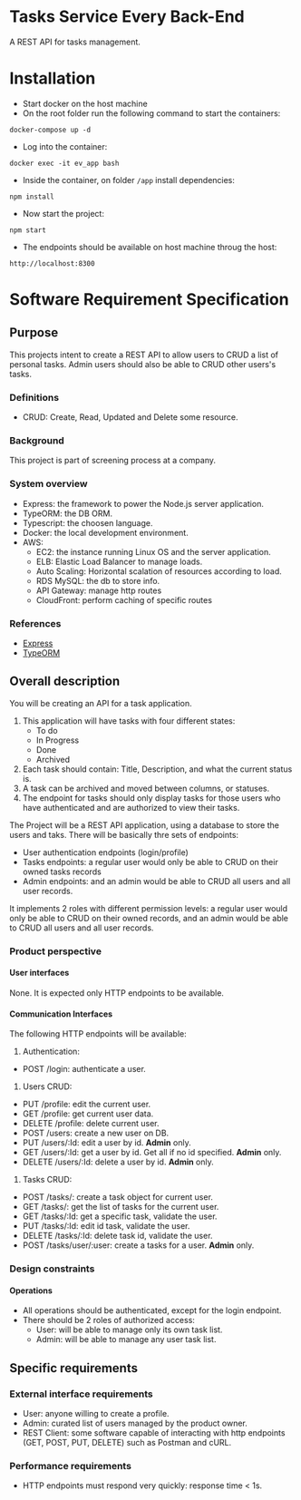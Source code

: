 # Tasks Service Every Back-End
A REST API for tasks management.

# Installation
- Start docker on the host machine
- On the root folder run the following command to start the containers:
```
docker-compose up -d
```
- Log into the container:
```
docker exec -it ev_app bash
```
- Inside the container, on folder `/app` install dependencies:
```
npm install
```
- Now start the project:
```
npm start
```
- The endpoints should be available on host machine throug the host:
```
http://localhost:8300
```

# Software Requirement Specification

## Purpose
This projects intent to create a REST API to allow users to CRUD a list of personal tasks. Admin users should also be able to CRUD other users's tasks.

### Definitions
- CRUD: Create, Read, Updated and Delete some resource.

### Background
This project is part of screening process at a company.

### System overview
- Express: the framework to power the Node.js server application.
- TypeORM: the DB ORM.
- Typescript: the choosen language.
- Docker: the local development environment.
- AWS:
  - EC2: the instance running Linux OS and the server application.
  - ELB: Elastic Load Balancer to manage loads.
  - Auto Scaling: Horizontal scalation of resources according to load.
  - RDS MySQL: the db to store info.
  - API Gateway: manage http routes
  - CloudFront: perform caching of specific routes

### References
- [Express](https://expressjs.com/)
- [TypeORM](https://typeorm.io/#/)

## Overall description
You will be creating an API for a task application.

1. This application will have tasks with four different states:
   - To do
   - In Progress
   - Done
   - Archived
2. Each task should contain: Title, Description, and what the current status is.
3. A task can be archived and moved between columns, or statuses.
4. The endpoint for tasks should only display tasks for those users who have authenticated and are authorized to view their tasks.

The Project will be a REST API application, using a database to store the users and taks. There will be basically thre sets of endpoints:
- User authentication endpoints (login/profile)
- Tasks endpoints: a regular user would only be able to CRUD on their owned tasks records
- Admin endpoints: and an admin would be able to CRUD all users and all user records.

It implements 2 roles with different permission levels: a regular user would only be able to CRUD on their owned records, and an admin would be able to CRUD all users and all user records.

### Product perspective
#### User interfaces
None. It is expected only HTTP endpoints to be available.

#### Communication Interfaces
The following HTTP endpoints will be available:

1. Authentication:
  - POST    /login: authenticate a user.

1. Users CRUD:
  - PUT     /profile: edit the current user.
  - GET     /profile: get current user data.
  - DELETE  /profile: delete current user.
  - POST    /users: create a new user on DB.
  - PUT     /users/:Id: edit a user by id. **Admin** only.
  - GET     /users/:Id: get a user by id. Get all if no id specified. **Admin** only.
  - DELETE  /users/:Id: delete a user by id. **Admin** only.

1. Tasks CRUD: 
  - POST    /tasks/: create a task object for current user.
  - GET     /tasks/: get the list of tasks for the current user.
  - GET     /tasks/:Id: get a specific task, validate the user.
  - PUT   /tasks/:Id: edit id task, validate the user.
  - DELETE  /tasks/:Id: delete task id, validate the user.
  - POST    /tasks/user/:user: create a tasks for a user. **Admin** only.

### Design constraints
#### Operations
- All operations should be authenticated, except for the login endpoint.
- There should be 2 roles of authorized access:
  - User: will be able to manage only its own task list.
  - Admin: will be able to manage any user task list.

## Specific requirements
### External interface requirements
- User: anyone willing to create a profile.
- Admin: curated list of users managed by the product owner.
- REST Client: some software capable of interacting with http endpoints (GET, POST, PUT, DELETE) such as Postman and cURL.

### Performance requirements
- HTTP endpoints must respond very quickly: response time < 1s.
